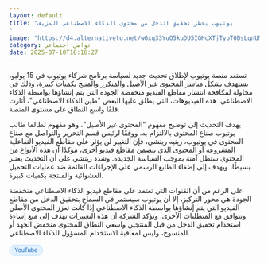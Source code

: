 ```yaml
---
layout: default
title: "يوتيوب يحظر تحقيق الدخل من محتوى الذكاء الاصطناعي المزيف
"
image: "https://d4.alternativeto.net/wGxq33YuO5kuDU5IGHcXTjTypT0DsLqnUMeL4XgBCdA/rs:fill:1520:760:0/g:ce:0:0/YWJzOi8vZGlzdC9jb250ZW50LzE3NTIxNzIzOTI1NDQucG5n.png"
category: تواصل اجتماعي
date: 2025-07-10T18:16:27
---
```


تستعد منصة يوتيوب لإطلاق تحديث جديد لسياسة برنامج شركاء يوتيوب في 15 يوليو، يستهدف بشكل مباشر المحتوى غير الأصيل والمتكرر والمنتج بكميات كبيرة، وذلك في محاولة لمكافحة انتشار مقاطع الفيديو منخفضة الجودة التي يتم إنشاؤها بواسطة الذكاء الاصطناعي. هذه الفيديوهات، التي يطلق عليها البعض "طين الذكاء الاصطناعي"، أثارت قلقًا واسع النطاق على مستوى المنصة.

يهدف التحديث إلى توضيح مفهوم "المحتوى غير الأصيل"، وهو مفهوم لطالما طالب يوتيوب صناع المحتوى بالالتزام به. ووفقًا لرئيس قسم التحرير والتواصل مع صناع المحتوى في يوتيوب، رينيه ريتشي، فإن التغيير لن يؤثر على مقاطع الفيديو التفاعلية المشروعة أو المحتوى الذي يتضمن مقاطع فيديو أخرى، مؤكدًا أن هذه الأنواع من المحتوى ستظل آمنة بموجب السياسة الجديدة. وشدد ريتشي على أن التحديث يعتبر بسيطًا، ويهدف إلى إضفاء الطابع الرسمي على الإجراءات القائمة ضد عمليات التحميل العشوائية والمنتجة بكميات كبيرة.

على الرغم من أن القنوات التي تعتمد على مقاطع فيديو الذكاء الاصطناعي منخفضة الجودة هي محور التركيز، إلا أن يوتيوب سيستمر في السماح بتحقيق الدخل من مقاطع الفيديو التي يتم إنشاؤها بواسطة الذكاء الاصطناعي إذا كانت تعزز المحتوى الأصلي وتتوافق مع المتطلبات الأخرى. وتؤكد الشركة أن هذه التغييرات تهدف إلى منع إساءة استخدام تحقيق الدخل من قبل المنتجين واسعي النطاق للمحتوى منخفض الجهد أو المنسوخ، وليس لمعاقبة الاستخدام المسؤول للذكاء الاصطناعي.

<div style="margin-top:2px; margin-bottom:2px;"><a href="https://bidjadraft.github.io/?query=YouTube" style="background:#e3f2fd; color:#1565c0; font-size:80%; border-radius:12px; padding:3px 10px; margin:2px 4px 2px 0; display:inline-block; border:1px solid #bbdefb; text-decoration:none;">YouTube</a></div><br><br>
